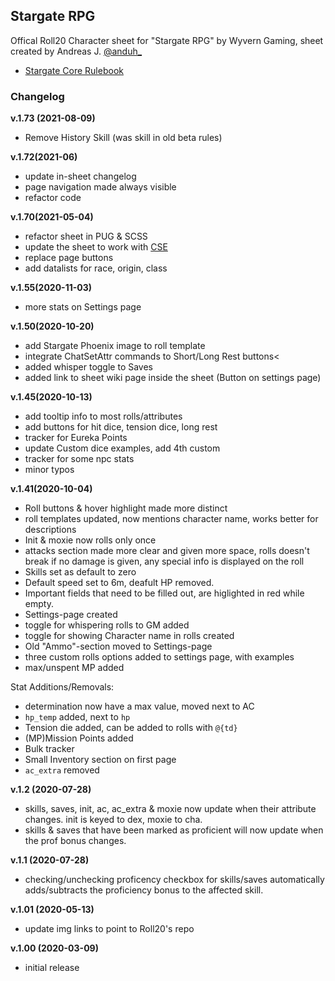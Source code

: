 ## Stargate RPG
Offical Roll20 Character sheet for "Stargate RPG" by Wyvern Gaming, sheet created by Andreas J. [@anduh_](https://twitter.com/anduh_)

- [Stargate Core Rulebook](https://stargatetherpg.com/files/file/74-stargate-sg-1-roleplaying-game-core-rulebook/)

### Changelog

**v.1.73 (2021-08-09)**
* Remove History Skill (was skill in old beta rules)

**v.1.72(2021-06)**
* update in-sheet changelog
* page navigation made always visible
* refactor code

**v.1.70(2021-05-04)**
* refactor sheet in PUG & SCSS
* update the sheet to work with [CSE](https://wiki.roll20.net/CSE)
* replace page buttons
* add datalists for race, origin, class 

**v.1.55(2020-11-03)**
* more stats on Settings page

**v.1.50(2020-10-20)**
* add Stargate Phoenix image to roll template
* integrate ChatSetAttr commands to Short/Long Rest buttons<
* added whisper toggle to Saves
* added link to sheet wiki page inside the sheet (Button on settings page)

**v.1.45(2020-10-13)**

* add tooltip info to most rolls/attributes
* add buttons for hit dice, tension dice, long rest
* tracker for Eureka Points
* update Custom dice examples, add 4th custom
* tracker for some npc stats
* minor typos

**v.1.41(2020-10-04)**

* Roll buttons & hover highlight made more distinct
* roll templates updated, now mentions character name, works better for descriptions
* Init & moxie now rolls only once
* attacks section made more clear and given more space, rolls doesn't break if no damage is given, any special info is displayed on the roll
* Skills set as default to zero
* Default speed set to 6m, deafult HP removed.
* Important fields that need to be filled out, are higlighted in red while empty.
* Settings-page created
* toggle for whispering rolls to GM added
* toggle for showing Character name in rolls created
* Old "Ammo"-section moved to Settings-page
* three custom rolls options added to settings page, with examples
* max/unspent MP added

Stat Additions/Removals:

* determination now have a max value, moved next to AC
* `hp_temp` added, next to `hp`
* Tension die added, can be added to rolls with `@{td}`
* (MP)Mission Points added
* Bulk tracker
* Small Inventory section on first page
* `ac_extra` removed


**v.1.2 (2020-07-28)**
* skills, saves, init, ac, ac_extra & moxie now update when their attribute changes. init is keyed to dex, moxie to cha.
* skills & saves that have been marked as proficient will now update when the prof bonus changes.

**v.1.1 (2020-07-28)**
* checking/unchecking proficency checkbox for skills/saves automatically adds/subtracts the proficiency bonus to the affected skill.

**v.1.01 (2020-05-13)**
* update img links to point to Roll20's repo

**v.1.00 (2020-03-09)**
* initial release